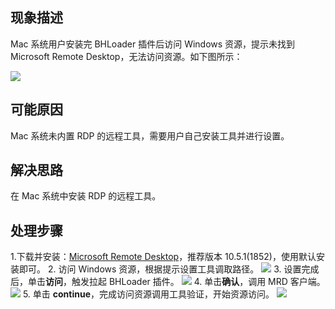 
## 现象描述
Mac 系统用户安装完 BHLoader 插件后访问 Windows 资源，提示未找到 Microsoft Remote Desktop，无法访问资源。如下图所示：

![](https://main.qcloudimg.com/raw/c181cde5a2b3e1d6c51f7c0fbf1044a4.png)

## 可能原因
Mac 系统未内置 RDP 的远程工具，需要用户自己安装工具并进行设置。




## 解决思路
在 Mac 系统中安装 RDP 的远程工具。

## 处理步骤
1.下载并安装：[Microsoft Remote Desktop](https://install.appcenter.ms/orgs/rdmacios-k2vy/apps/microsoft-remote-desktop-for-mac/distribution_groups/all-users-of-microsoft-remote-desktop-for-mac)，推荐版本 10.5.1(1852)，使用默认安装即可。
2. 访问 Windows 资源，根据提示设置工具调取路径。
![](https://main.qcloudimg.com/raw/169af49492251f7fc205ba1272766a0e.png)
3. 设置完成后，单击**访问**，触发拉起 BHLoader 插件。
![](https://main.qcloudimg.com/raw/fb91431095b8536ac6c57ff1cd255a99.png)
4. 单击**确认**，调用 MRD 客户端。
![](https://main.qcloudimg.com/raw/044e23057440f80a7ac25e3750957e21.png)
5. 单击 **continue**，完成访问资源调用工具验证，开始资源访问。
![](https://main.qcloudimg.com/raw/d18cc7c9b505011c7d7cc40d8a0dd68b.png)
